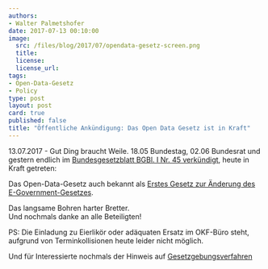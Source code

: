 ```yaml
---
authors: 
- Walter Palmetshofer
date: 2017-07-13 00:10:00
image:
  src: /files/blog/2017/07/opendata-gesetz-screen.png
  title: 
  license:
  license_url: 
tags:
- Open-Data-Gesetz
- Policy
type: post
layout: post
card: true
published: false
title: "Öffentliche Ankündigung: Das Open Data Gesetz ist in Kraft" 
---
```


13.07.2017 - Gut Ding braucht Weile. 18.05 Bundestag, 02.06 Bundesrat und gestern endlich im [Bundesgesetzblatt BGBl. I Nr. 45 verkündigt](http://www.bgbl.de/xaver/bgbl/start.xav?startbk=Bundesanzeiger_BGBl&jumpTo=bgbl117045.pdf), 
heute in Kraft getreten:

Das Open-Data-Gesetz auch bekannt als [Erstes Gesetz
zur Änderung des E-Government-Gesetzes](https://github.com/okfde/okfn.de/blob/master/files/blog/2017/07/bgbl117s2206_75525.pdf).


Das langsame Bohren harter Bretter. <br>
Und nochmals danke an alle Beteiligten! <br>

PS: Die Einladung zu Eierlikör oder adäquaten Ersatz im OKF-Büro steht, aufgrund von Terminkollisionen heute leider nicht möglich. 

Und für Interessierte nochmals der Hinweis auf [Gesetzgebungsverfahren](https://de.wikipedia.org/wiki/Gesetzgebungsverfahren_(Deutschland))
